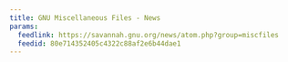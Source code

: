 ```yaml
---
title: GNU Miscellaneous Files - News
params:
  feedlink: https://savannah.gnu.org/news/atom.php?group=miscfiles
  feedid: 80e714352405c4322c88af2e6b44dae1
---
```

